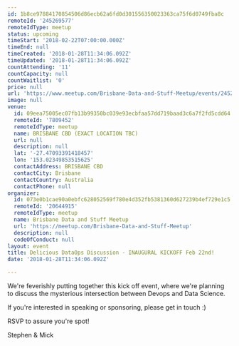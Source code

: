 ```yaml
---
id: 1b8ce97884170854506d86ecb62a6fd0d301556350023363ca75f6d0749fba8c
remoteId: '245269577'
remoteIdType: meetup
status: upcoming
timeStart: '2018-02-22T07:00:00.000Z'
timeEnd: null
timeCreated: '2018-01-28T11:34:06.092Z'
timeUpdated: '2018-01-28T11:34:06.092Z'
countAttending: '11'
countCapacity: null
countWaitlist: '0'
price: null
url: 'https://www.meetup.com/Brisbane-Data-and-Stuff-Meetup/events/245269577/'
image: null
venue:
  id: 09eea75005ec07fb13b99350bc039e93ecbfaa57dd719baad3c6a7f2fd5cdd64
  remoteId: '7809452'
  remoteIdType: meetup
  name: BRISBANE CBD (EXACT LOCATION TBC)
  url: null
  description: null
  lat: '-27.47093391418457'
  lon: '153.02349853515625'
  contactAddress: BRISBANE CBD
  contactCity: Brisbane
  contactCountry: Australia
  contactPhone: null
organizer:
  id: 073e0b1cae90a0ebfc628052569f780e4d352fb5381360d627239b4ef729e1c5
  remoteId: '20644915'
  remoteIdType: meetup
  name: Brisbane Data and Stuff Meetup
  url: 'https://meetup.com/Brisbane-Data-and-Stuff-Meetup'
  description: null
  codeOfConduct: null
layout: event
title: Delicious DataOps Discussion - INAUGURAL KICKOFF Feb 22nd!
date: '2018-01-28T11:34:06.092Z'

---
```

<p>We're feverishly putting together this kick off event, where we're planning to discuss the mysterious intersection between Devops and Data Science.</p> <p>If you're interested in speaking or sponsoring, please get in touch :)</p> <p>RSVP to assure you're spot!</p> <p>Stephen &amp; Mick</p>
